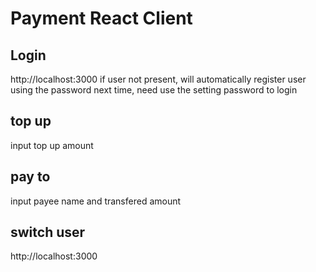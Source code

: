 # Payment React Client
## Login
http://localhost:3000
if user not present, will automatically register user using the password
next time, need use the setting password to login 
## top up
input top up amount
## pay to
input payee name and transfered amount

## switch user
http://localhost:3000
